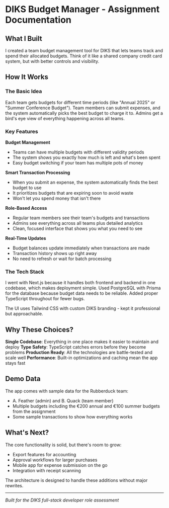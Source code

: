 # DIKS Budget Manager - Assignment Documentation

## What I Built

I created a team budget management tool for DIKS that lets teams track and spend their allocated budgets. Think of it like a shared company credit card system, but with better controls and visibility.

## How It Works

### The Basic Idea
Each team gets budgets for different time periods (like "Annual 2025" or "Summer Conference Budget"). Team members can submit expenses, and the system automatically picks the best budget to charge it to. Admins get a bird's eye view of everything happening across all teams.

### Key Features

**Budget Management**
- Teams can have multiple budgets with different validity periods
- The system shows you exactly how much is left and what's been spent
- Easy budget switching if your team has multiple pots of money

**Smart Transaction Processing**
- When you submit an expense, the system automatically finds the best budget to use
- It prioritizes budgets that are expiring soon to avoid waste
- Won't let you spend money that isn't there

**Role-Based Access**
- Regular team members see their team's budgets and transactions
- Admins see everything across all teams plus detailed analytics
- Clean, focused interface that shows you what you need to see

**Real-Time Updates**
- Budget balances update immediately when transactions are made
- Transaction history shows up right away
- No need to refresh or wait for batch processing

### The Tech Stack

I went with Next.js because it handles both frontend and backend in one codebase, which makes deployment simple. Used PostgreSQL with Prisma for the database because budget data needs to be reliable. Added proper TypeScript throughout for fewer bugs.

The UI uses Tailwind CSS with custom DIKS branding - kept it professional but approachable.

## Why These Choices?

**Single Codebase**: Everything in one place makes it easier to maintain and deploy
**Type Safety**: TypeScript catches errors before they become problems
**Production Ready**: All the technologies are battle-tested and scale well
**Performance**: Built-in optimizations and caching mean the app stays fast

## Demo Data

The app comes with sample data for the Rubberduck team:
- A. Feather (admin) and B. Quack (team member)
- Multiple budgets including the €200 annual and €100 summer budgets from the assignment
- Some sample transactions to show how everything works

## What's Next?

The core functionality is solid, but there's room to grow:
- Export features for accounting
- Approval workflows for larger purchases
- Mobile app for expense submission on the go
- Integration with receipt scanning

The architecture is designed to handle these additions without major rewrites.

---

*Built for the DIKS full-stack developer role assessment*
